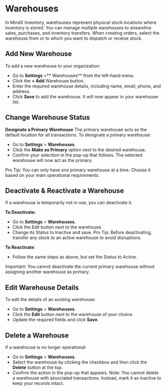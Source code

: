# **Warehouses**

In MindX Inventory, warehouses represent physical stock locations where inventory is stored. You can manage multiple warehouses to streamline sales, purchases, and inventory transfers. When creating orders, select the warehouse from or to which you want to dispatch or receive stock.

## **Add New Warehouse**

To add a new warehouse to your organization:

- Go to **Settings** >** Warehouses** from the left-hand menu.
- Click the **+ Add** Warehouse button.
- Enter the required warehouse details, including name, email, phone, and address.
- Click **Save** to add the warehouse. It will now appear in your warehouse list.

## **Change Warehouse Status**

**Designate a Primary Warehouse**
The primary warehouse acts as the default location for all transactions. To designate a primary warehouse:

- Go to **Settings** > **Warehouses**.
- Click the **Make as Primary** option next to the desired warehouse.
- Confirm your selection in the pop-up that follows. The selected warehouse will now act as the primary.

Pro Tip: You can only have one primary warehouse at a time. Choose it based on your main operational requirements.

## **Deactivate & Reactivate a Warehouse**

If a warehouse is temporarily not in use, you can deactivate it.

**To Deactivate:**

- Go to **Settings** > **Warehouses**.
- Click the Edit button next to the warehouse.
- Change its Status to Inactive and save.
  Pro Tip: Before deactivating, transfer any stock to an active warehouse to avoid disruptions.

**To Reactivate**:

- Follow the same steps as above, but set the Status to Active.

Important: You cannot deactivate the current primary warehouse without assigning another warehouse as primary.

## **Edit Warehouse Details**

To edit the details of an existing warehouse:

- Go to **Settings** > **Warehouses**.
- Click the **Edit** button next to the warehouse of your choice.
- Update the required fields and click **Save**.

## **Delete a Warehouse**

If a warehouse is no longer operational:

- Go to **Settings** > **Warehouses**.
- Select the warehouse by clicking the checkbox and then click the **Delete** button at the top.
- Confirm the action in the pop-up that appears.
  Note: You cannot delete a warehouse with associated transactions. Instead, mark it as inactive to keep your records intact.
